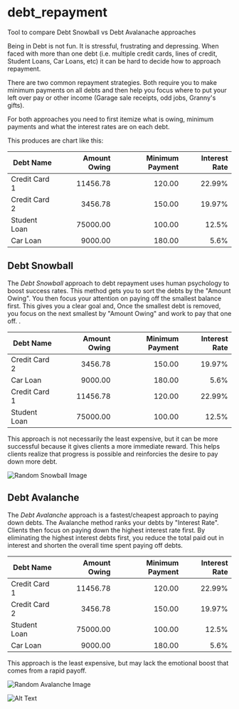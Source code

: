 # debt_repayment
Tool to compare Debt Snowball vs Debt Avalanache approaches

Being in Debt is not fun.  It is stressful, frustrating and depressing.  When faced with more than one debt (i.e. multiple credit cards, lines of credit, Student Loans, Car Loans, etc) it can be hard to decide how to approach repayment.

There are two common repayment strategies.  Both require you to make minimum payments on all debts and then help you focus where to put your left over pay or other income (Garage sale receipts, odd jobs, Granny's gifts).

For both approaches you need to first itemize what is owing, minimum payments and what the interest rates are on each debt.  

This produces are chart like this:

|Debt Name      | Amount Owing  | Minimum Payment | Interest Rate |
| ------------- | -------------:| -----:|------:|
| Credit Card 1 | 11456.78 | 120.00 | 22.99% |
| Credit Card 2 |  3456.78 | 150.00 | 19.97% |
| Student Loan  | 75000.00 | 100.00 | 12.5%  |
| Car Loan      |  9000.00 | 180.00 |  5.6%  |

## Debt Snowball
The _Debt Snowball_ approach to debt repayment uses human psychology to boost success rates.  This method gets you to sort the debts by the "Amount Owing".  You then focus your attention on paying off the smallest balance first. This gives you a clear goal and,    Once the smallest debt is removed, you focus on the next smallest by "Amount Owing" and work to pay that one off.     .  



|Debt Name      | Amount Owing  | Minimum Payment | Interest Rate |
| ------------- | -------------:| -----:|------:|
| Credit Card 2 |  3456.78 | 150.00 | 19.97% |
| Car Loan      |  9000.00 | 180.00 |  5.6%  |
| Credit Card 1 | 11456.78 | 120.00 | 22.99% |
| Student Loan  | 75000.00 | 100.00 | 12.5%  |

This approach is not necessarily the least expensive, but it can be more successful because it gives clients a more immediate reward. This helps clients realize that progress is possible and reinforcies the desire to pay down more debt.

![Random Snowball Image](https://www.snowball-future.com/snowball1.jpg)

## Debt Avalanche
The _Debt Avalanche_ approach is a fastest/cheapest approach to paying down debts.  The Avalanche method ranks your debts by "Interest Rate".  Clients then focus on paying down the highest interest rate first.  By eliminating the highest interest debts first, you reduce the total paid out in interest and shorten the overall time spent paying off debts.

|Debt Name      | Amount Owing  | Minimum Payment | Interest Rate |
| ------------- | -------------:| -----:|------:|
| Credit Card 1 | 11456.78 | 120.00 | 22.99% |
| Credit Card 2 |  3456.78 | 150.00 | 19.97% |
| Student Loan  | 75000.00 | 100.00 | 12.5%  |
| Car Loan      |  9000.00 | 180.00 |  5.6%  |


This approach is the least expensive, but may lack the emotional boost that comes from a rapid payoff.

![Random Avalanche Image](https://media.giphy.com/media/g9gHDjKwQqzcs/source.gif)


![Alt Text](https://media.giphy.com/media/vFKqnCdLPNOKc/giphy.gif)
